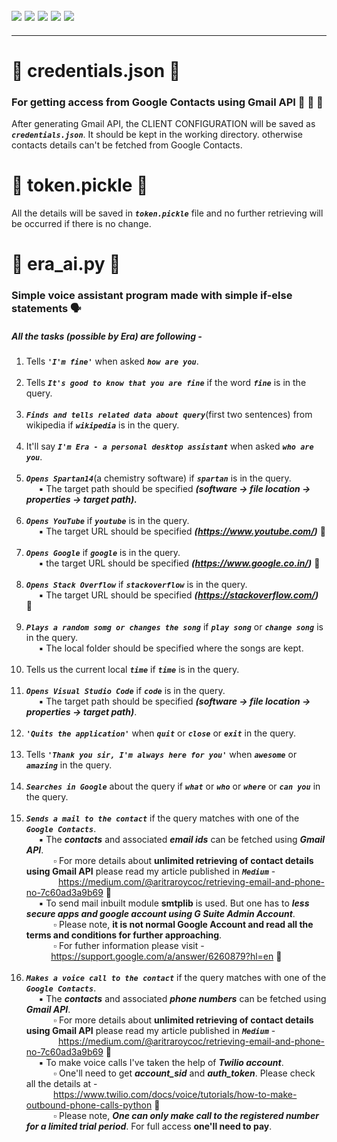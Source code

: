 ![](https://img.shields.io/badge/git-fff7f8?colorA=faf0f0&colorB=db4823&style=for-the-badge&logo=git)
![](https://img.shields.io/badge/github-fff7f8?colorA=080808&colorB=8a8a8a&style=for-the-badge&logo=github)
![](https://img.shields.io/badge/for-you-099450?colorA=b0c92e&colorB=487d3e&style=for-the-badge)
![](https://img.shields.io/badge/python-used-bee5ed?colorA=37b6bd&colorB=3c9bb5&style=for-the-badge&logo=python)
![](https://img.shields.io/badge/visual_studio_code-1.48.0-181717?colorA=ae36d6&style=for-the-badge&logo=visual-studio-code)
---
---
# :small_orange_diamond: credentials.json :notebook_with_decorative_cover:
### For getting access from Google Contacts using Gmail API :busts_in_silhouette: :e-mail: :calling:
After generating Gmail API, the CLIENT CONFIGURATION will be saved as ***```credentials.json```***. It should be kept in the working directory. otherwise contacts details can't be fetched from Google Contacts.
# :small_orange_diamond: token.pickle :memo:
All the details will be saved in ***```token.pickle```*** file and no further retrieving will be occurred if there is no change.
# :small_orange_diamond: era_ai.py :bust_in_silhouette:
### Simple voice assistant program made with simple if-else statements :speaking_head:
##### All the tasks (possible by Era) are following -
1. Tells ***```'I'm fine'```*** when asked ***```how are you```***.<br><br>
2. Tells ***```It's good to know that you are fine```*** if the word ***```fine```*** is in the query.<br><br>
3. ***```Finds and tells related data about query```***(first two sentences) from wikipedia if ***```wikipedia```*** is in the query.<br><br>
4. It'll say ***```I'm Era - a personal desktop assistant```*** when asked ***```who are you```***.<br><br>
5. ***```Opens Spartan14```***(a chemistry software) if ***```spartan```*** is in the query.
<br>&nbsp;&nbsp;&nbsp;&nbsp; :black_small_square: The target path should be specified ***(software -> file location -> properties -> target path).***<br><br>
6. ***```Opens YouTube```*** if ***```youtube```*** is in the query.
<br>&nbsp;&nbsp;&nbsp;&nbsp; :black_small_square: The target URL should be specified ***(https://www.youtube.com/)*** :link:<br><br>
7. ***```Opens Google```*** if ***```google```*** is in the query.
<br>&nbsp;&nbsp;&nbsp;&nbsp; :black_small_square: the target URL should be specified ***(https://www.google.co.in/)*** :link:<br><br>
8. ***```Opens Stack Overflow```*** if ***```stackoverflow```*** is in the query.
<br>&nbsp;&nbsp;&nbsp;&nbsp; :black_small_square: The target URL should be specified ***(https://stackoverflow.com/)*** :link:<br><br>
9. ***```Plays a random somg or changes the song```*** if ***```play song```*** or ***```change song```*** is in the query.
<br>&nbsp;&nbsp;&nbsp;&nbsp; :black_small_square: The local folder should be specified where the songs are kept.<br><br>
10. Tells us the current local ***```time```*** if ***```time```*** is in the query.<br><br>
11. ***```Opens Visual Studio Code```*** if ***```code```*** is in the query.
<br>&nbsp;&nbsp;&nbsp;&nbsp; :black_small_square: The target path should be specified ***(software -> file location -> properties -> target path)***.<br><br>
12. ***```'Quits the application'```*** when ***```quit```*** or ***```close```*** or ***```exit```*** in the query.<br><br>
13. Tells ***```'Thank you sir, I'm always here for you'```*** when ***```awesome```*** or ***```amazing```*** in the query.<br><br>
14. ***```Searches in Google```*** about the query if ***```what```*** or ***```who```*** or ***```where```*** or ***```can you```*** in the query.<br><br>
15. ***```Sends a mail to the contact```*** if the query matches with one of the ***```Google Contacts```***.
<br>&nbsp;&nbsp;&nbsp;&nbsp; :black_small_square: The ***contacts*** and associated ***email ids*** can be fetched using ***Gmail API***.
<br>&nbsp;&nbsp;&nbsp;&nbsp;&nbsp;&nbsp;&nbsp;&nbsp;&nbsp;&nbsp; :white_small_square: For more details about **unlimited retrieving of contact details using Gmail API** please read my article published in ***```Medium```*** - <br>&nbsp;&nbsp;&nbsp;&nbsp;&nbsp;&nbsp;&nbsp;&nbsp;&nbsp;&nbsp;&nbsp;&nbsp;&nbsp;https://medium.com/@aritraroycoc/retrieving-email-and-phone-no-7c60ad3a9b69 :link:
<br>&nbsp;&nbsp;&nbsp;&nbsp; :black_small_square: To send mail inbuilt module **smtplib**  is used. But one has to ***less secure apps and google account using G Suite Admin Account***.
<br>&nbsp;&nbsp;&nbsp;&nbsp;&nbsp;&nbsp;&nbsp;&nbsp;&nbsp;&nbsp; :white_small_square: Please note, **it is not normal Google Account and read all the terms and conditions for further approaching**.
<br>&nbsp;&nbsp;&nbsp;&nbsp;&nbsp;&nbsp;&nbsp;&nbsp;&nbsp;&nbsp; :white_small_square: For futher information please visit - <br>
&nbsp;&nbsp;&nbsp;&nbsp;&nbsp;&nbsp;&nbsp;&nbsp;&nbsp;&nbsp;https://support.google.com/a/answer/6260879?hl=en :link: <br><br>
16. ***```Makes a voice call to the contact```*** if the query matches with one of the ***```Google Contacts```***.
<br>&nbsp;&nbsp;&nbsp;&nbsp; :black_small_square: The ***contacts*** and associated ***phone numbers*** can be fetched using ***Gmail API***.
<br>&nbsp;&nbsp;&nbsp;&nbsp;&nbsp;&nbsp;&nbsp;&nbsp;&nbsp;&nbsp; :white_small_square: For more details about **unlimited retrieving of contact details using Gmail API** please read my article published in ***```Medium```*** - <br>&nbsp;&nbsp;&nbsp;&nbsp;&nbsp;&nbsp;&nbsp;&nbsp;&nbsp;&nbsp;&nbsp;&nbsp;&nbsp;https://medium.com/@aritraroycoc/retrieving-email-and-phone-no-7c60ad3a9b69 :link:
<br>&nbsp;&nbsp;&nbsp;&nbsp; :black_small_square: To make voice calls I've taken the help of ***Twilio account***.
<br>&nbsp;&nbsp;&nbsp;&nbsp;&nbsp;&nbsp;&nbsp;&nbsp;&nbsp;&nbsp; :white_small_square: One'll need to get ***account_sid*** and ***auth_token***. Please check all the details at - <br>&nbsp;&nbsp;&nbsp;&nbsp;&nbsp;&nbsp;&nbsp;&nbsp;&nbsp;&nbsp; https://www.twilio.com/docs/voice/tutorials/how-to-make-outbound-phone-calls-python :link:
<br>&nbsp;&nbsp;&nbsp;&nbsp;&nbsp;&nbsp;&nbsp;&nbsp;&nbsp;&nbsp; :white_small_square: Please note, ***One can only make call to the registered number for a limited trial period***. For full access **one'll need to pay**.
